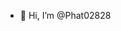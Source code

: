 - 👋 Hi, I’m @Phat02828

<!---
Phat02828/Phat02828 is a ✨ special ✨ repository because its `README.md` (this file) appears on your GitHub profile.
You can click the Preview link to take a look at your changes.
--->
